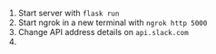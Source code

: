 1) Start server with `flask run`
2) Start ngrok in a new terminal with `ngrok http 5000` 
3) Change API address details on `api.slack.com`
4) 